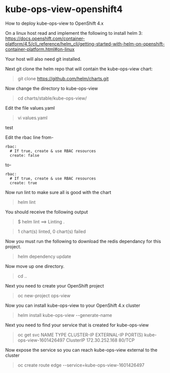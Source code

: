 # kube-ops-view-openshift4

How to deploy kube-ops-view to OpenShift 4.x

On a linux host read and implement the following to install helm 3:
https://docs.openshift.com/container-platform/4.5/cli_reference/helm_cli/getting-started-with-helm-on-openshift-container-platform.html#on-linux

Your host will also need git installed.  

Next git clone the helm repo that will contain the kube-ops-view chart:
> git clone https://github.com/helm/charts.git

Now change the directory to kube-ops-view
> cd charts/stable/kube-ops-view/

Edit the file values.yaml
> vi values.yaml

test

Edit the rbac line 
from-
```
rbac:
  # If true, create & use RBAC resources
  create: false
```

to-
```
rbac:
  # If true, create & use RBAC resources
  create: true
```
Now run lint to make sure all is good with the chart
> helm lint

You should receive the following output
> $ helm lint
==> Linting .

> 1 chart(s) linted, 0 chart(s) failed

Now you must run the following to download the redis dependancy for this project.
> helm dependency update

Now move up one directory.
> cd ..

Next you need to create your OpenShift project
> oc new-project ops-view

Now you can install kube-ops-view to your OpenShift 4.x cluster
> helm install kube-ops-view --generate-name

Next you need to find your service that is created for kube-ops-view
> oc get svc
> NAME                       TYPE        CLUSTER-IP       EXTERNAL-IP   PORT(S) 
> kube-ops-view-1601426497   ClusterIP   172.30.252.168   <none>        80/TCP    
  
Now expose the service so you can reach kube-ops-view external to the cluster
> oc create route edge --service=kube-ops-view-1601426497
